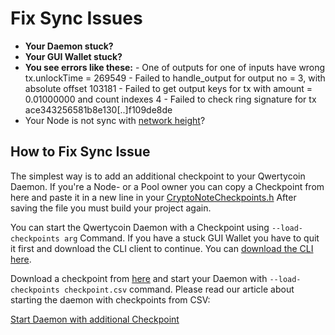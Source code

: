 # Fix Sync Issues

* **Your Daemon stuck?**
* **Your GUI Wallet stuck?**
* **You see errors like these:**  - One of outputs for one of inputs have wrong tx.unlockTime = 269549  - Failed to handle\_output for output no = 3, with absolute offset 103181  - Failed to get output keys for tx with amount = 0.01000000 and count indexes 4  - Failed to check ring signature for tx ace343256581b8e130\[..\]f109de8de
* Your Node is not sync with [network height](https://explorer.qwertycoin.org/q/height/)?

## How to Fix Sync Issue

The simplest way is to add an additional checkpoint to your Qwertycoin Daemon. If you're a Node- or a Pool owner you can copy a Checkpoint from here and paste it in a new line in your [CryptoNoteCheckpoints.h](https://github.com/qwertycoin-org/qwertycoin/blob/master/src/CryptoNoteCheckpoints.h) After saving the file you must build your project again.

You can start the Qwertycoin Daemon with a Checkpoint using `--load-checkpoints arg` Command. If you have a stuck GUI Wallet you have to quit it first and download the CLI client to continue. You can [download the CLI here](https://github.com/qwertycoin-org/qwertycoin/releases).

Download a checkpoint from [here](https://explorer.qwertycoin.org/q/checkpoint_csv) and start your Daemon with `--load-checkpoints checkpoint.csv` command. Please read our article about starting the daemon with checkpoints from CSV:

[Start Daemon with additional Checkpoint](https://docs.qwertycoin.org/guides/daemon/daemon/Load-Checkpoints)

